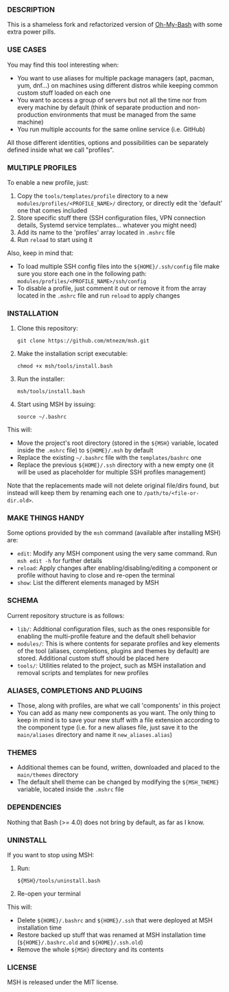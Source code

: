 ### **DESCRIPTION**

This is a shameless fork and refactorized version of [Oh-My-Bash](https://github.com/ohmybash/oh-my-bash) with some extra power pills.

### **USE CASES**

You may find this tool interesting when:

- You want to use aliases for multiple package managers (apt, pacman, yum, dnf...) on machines using different distros while keeping common custom stuff loaded on each one
- You want to access a group of servers but not all the time nor from every machine by default (think of separate production and non-production environments that must be managed from the same machine)
- You run multiple accounts for the same online service (i.e. GitHub)

All those different identities, options and possibilities can be separately defined inside what we call "profiles".

### **MULTIPLE PROFILES**

To enable a new profile, just:

1. Copy the `tools/templates/profile` directory to a new `modules/profiles/<PROFILE_NAME>/` directory, or directly edit the 'default' one that comes included
2. Store specific stuff there (SSH configuration files, VPN connection details, Systemd service templates... whatever you might need)
3. Add its name to the 'profiles' array located in `.mshrc` file
4. Run `reload` to start using it

Also, keep in mind that:

- To load multiple SSH config files into the `${HOME}/.ssh/config` file make sure you store each one in the following path: `modules/profiles/<PROFILE_NAME>/ssh/config`
- To disable a profile, just comment it out or remove it from the array located in the `.mshrc` file and run `reload` to apply changes

### **INSTALLATION**

1. Clone this repository:

   ```
   git clone https://github.com/mtnezm/msh.git
   ```

2. Make the installation script executable:

   ```
   chmod +x msh/tools/install.bash
   ```

3. Run the installer:

   ```
   msh/tools/install.bash
   ```

4. Start using MSH by issuing:

   ```
   source ~/.bashrc
   ```

This will:

- Move the project's root directory (stored in the `${MSH}` variable, located inside the `.mshrc` file) to `${HOME}/.msh` by default
- Replace the existing `~/.bashrc` file with the `templates/bashrc` one
- Replace the previous `${HOME}/.ssh` directory with a new empty one (it will be used as placeholder for multiple SSH profiles management)

Note that the replacements made will not delete original file/dirs found, but instead will keep them by renaming each one to `/path/to/<file-or-dir.old>`.

### **MAKE THINGS HANDY**

Some options provided by the `msh` command (available after installing MSH) are:

- `edit`: Modify any MSH component using the very same command. Run `msh edit -h` for further details
- `reload`: Apply changes after enabling/disabling/editing a component or profile without having to close and re-open the terminal
- `show`: List the different elements managed by MSH

### **SCHEMA**

Current repository structure is as follows:

- `lib/`: Additional configuration files, such as the ones responsible for enabling the multi-profile feature and the default shell behavior
- `modules/`: This is where contents for separate profiles and key elements of the tool (aliases, completions, plugins and themes by default) are stored. Additional custom stuff should be placed here
- `tools/`: Utilities related to the project, such as MSH installation and removal scripts and templates for new profiles

### **ALIASES, COMPLETIONS AND PLUGINS**

- Those, along with profiles, are what we call 'components' in this project
- You can add as many new components as you want. The only thing to keep in mind is to save your new stuff with a file extension according to the component type (i.e. for a new aliases file, just save it to the `main/aliases` directory and name it `new_aliases.alias`)

### **THEMES**

- Additional themes can be found, written, downloaded and placed to the `main/themes` directory
- The default shell theme can be changed by modifying the `${MSH_THEME}` variable, located inside the `.mshrc` file

### **DEPENDENCIES**

Nothing that Bash (>= 4.0) does not bring by default, as far as I know.

### **UNINSTALL**

If you want to stop using MSH:

1. Run:

   ```
   ${MSH}/tools/uninstall.bash
   ```

2. Re-open your terminal

This will:

- Delete `${HOME}/.bashrc` and `${HOME}/.ssh` that were deployed at MSH installation time
- Restore backed up stuff that was renamed at MSH installation time (`${HOME}/.bashrc.old` and `${HOME}/.ssh.old`)
- Remove the whole `${MSH}` directory and its contents

### **LICENSE**

MSH is released under the MIT license.
